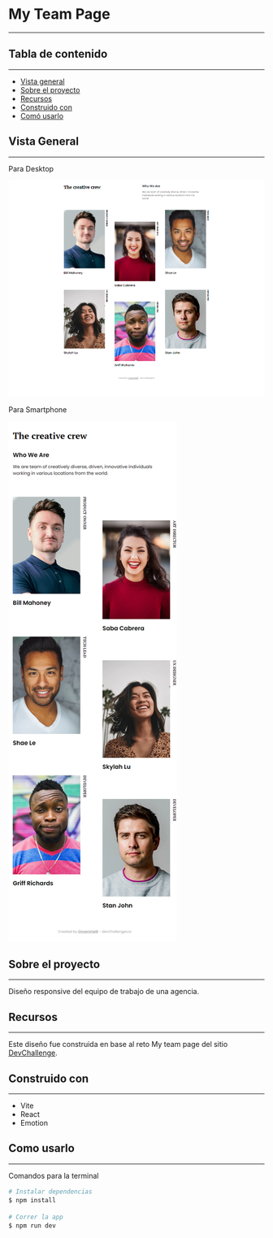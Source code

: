 # My Team Page

---

## Tabla de contenido
---

- [Vista general](#vista-general)
- [Sobre el proyecto](#sobre-el-proyecto)
- [Recursos](#recursos)
- [Construido con](#construido-con)
- [Comó usarlo](#como-usarlo)

## Vista General

---

Para Desktop

![](./src/images/screen1.png)


Para Smartphone

![](./src/images/screen2.png)
## Sobre el proyecto

---

Diseño responsive del equipo de trabajo de una agencia.

## Recursos

---

Este diseño fue construida en base al reto My team page del sitio [DevChallenge](https://devchallenges.io/challenges/hhmesazsqgKXrTkYkt0U).

## Construido con

---

- Vite
- React
- Emotion


## Como usarlo

---

Comandos para la terminal

```bash
# Instalar dependencias
$ npm install

# Correr la app
$ npm run dev
```